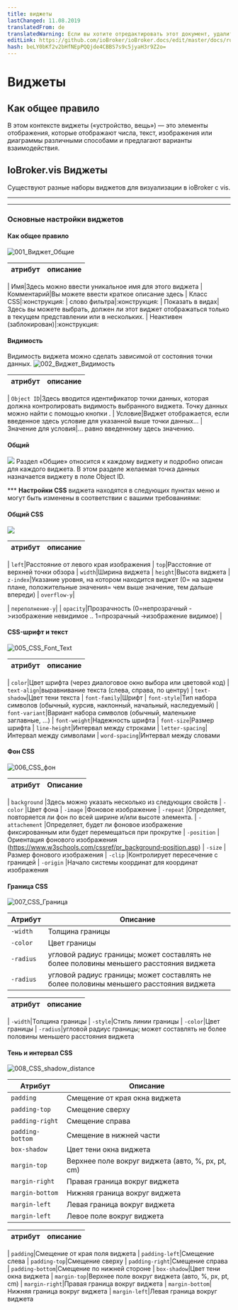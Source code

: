 ```yaml
---
title: виджеты
lastChanged: 11.08.2019
translatedFrom: de
translatedWarning: Если вы хотите отредактировать этот документ, удалите поле «translationFrom», в противном случае этот документ будет снова автоматически переведен
editLink: https://github.com/ioBroker/ioBroker.docs/edit/master/docs/ru/viz/widgets.md
hash: beLY0bKf2v2bHfNEpPQQjde4CBBS7s9c5jyaH3r9Z2o=
---
```

# Виджеты
## Как общее правило
В этом контексте виджеты («устройство, вещь») — это элементы отображения, которые отображают числа, текст, изображения или диаграммы различными способами и предлагают варианты взаимодействия.

## IoBroker.vis Виджеты
Существуют разные наборы виджетов для визуализации в ioBroker с vis.

-------------------------------------------------------------------------------
-------------------------------------------------------------------------------

### Основные настройки виджетов
#### Как общее правило
![001_Виджет_Общие](../../de/viz/media/vis_widgets_001_Widget_Generell.jpg)

| атрибут|описание|
|-----|----|

| Имя|Здесь можно ввести уникальное имя для этого виджета | Комментарий|Вы можете ввести краткое описание здесь | Класс CSS|:конструкция: | слово фильтра|:конструкция: | Показать в видах|Здесь вы можете выбрать, должен ли этот виджет отображаться только в текущем представлении или в нескольких.
| Неактивен (заблокирован)|:конструкция:

#### **Видимость**
Видимость виджета можно сделать зависимой от состояния точки данных.
![002_Виджет_Видимость](../../de/viz/media/vis_widgets-2_002_Widget_Sichtbarkeit.jpg)

| атрибут|описание|
|----|----|

| `Object ID`|Здесь вводится идентификатор точки данных, которая должна контролировать видимость выбранного виджета. Точку данных можно найти с помощью кнопки .
| Условие|Виджет отображается, если введенное здесь условие для указанной выше точки данных...
| Значение для условия|... равно введенному здесь значению.

#### **Общий**
![](../../de/viz/media/vis_widgets_003_Widget_Allgemein.jpg) Раздел «Общие» относится к каждому виджету и подробно описан для каждого виджета.
В этом разделе желаемая точка данных назначается виджету в поле Object ID.

*** **Настройки CSS** виджета находятся в следующих пунктах меню и могут быть изменены в соответствии с вашими требованиями:

#### **Общий CSS**
![](../../de/viz/media/vis_widgets_004_CSS_allgemein.jpg)

| атрибут|описание|
|-----|----|

| `left`|Расстояние от левого края изображения | `top`|Расстояние от верхней точки обзора | `width`|Ширина виджета | `height`|Высота виджета | `z-index`|Указание уровня, на котором находится виджет (0= на заднем плане, положительные значения= чем выше значение, тем дальше впереди) | `overflow-y`|

| `переполнение-у`|
| `opacity`|Прозрачность (0=непрозрачный ->изображение невидимое .. 1=прозрачный ->изображение видимое) |

#### CSS-шрифт и текст
![005_CSS_Font_Text](../../de/viz/media/vis_widgets_005_CSS_Font_Text.jpg)

| атрибут|описание|
|-----|----|

| `color`|Цвет шрифта (через диалоговое окно выбора или цветовой код) | `text-align`|выравнивание текста (слева, справа, по центру) | `text-shadow`|Цвет тени текста | `font-family`|Шрифт | `font-style`|Тип набора символов (обычный, курсив, наклонный, начальный, наследуемый) | `font-variant`|Вариант набора символов (обычный, маленькие заглавные, ...) | `font-weight`|Надежность шрифта | `font-size`|Размер шрифта | `line-height`|Интервал между строками | `letter-spacing`|Интервал между символами | `word-spacing`|Интервал между словами

#### **Фон CSS**
![006_CSS_фон](../../de/viz/media/vis_widgets_006_CSS_Hintergrund.jpg)

| атрибут | Описание |
|-----|-----|

| `background` |Здесь можно указать несколько из следующих свойств | `-color` |Цвет фона | `-image` |Фоновое изображение | `-repeat` |Определяет, повторяется ли фон по всей ширине и/или высоте элемента.
| `-attachement` |Определяет, будет ли фоновое изображение фиксированным или будет перемещаться при прокрутке | `-position` | Ориентация фонового изображения (https://www.w3schools.com/cssref/pr_background-position.asp) | `-size` |Размер фонового изображения | `-clip` |Контролирует пересечение с границей | `-origin` |Начало системы координат для координат изображения

#### **Граница CSS**
![007_CSS_Граница](../../de/viz/media/vis_widgets_007_CSS_Border.jpg)

|Атрибут|Описание|
|----|----|
|`-width`|Толщина границы| |
|`-color`|Цвет границы|
|`-radius`|угловой радиус границы; может составлять не более половины меньшего расстояния виджета|
|`-radius`|угловой радиус границы; может составлять не более половины меньшего расстояния виджета|

| атрибут|описание|
|-----|----|

| `-width`|Толщина границы | `-style`|Стиль линии границы | `-color`|Цвет границы | `-radius`|угловой радиус границы; может составлять не более половины меньшего расстояния виджета

#### Тень и интервал CSS
![008_CSS_shadow_distance](../../de/viz/media/vis_widgets_008_CSS_Schatten_Abstand.jpg)

|Атрибут|Описание|
|----|----|
|`padding`|Смещение от края окна виджета|
|`padding-top`|Смещение сверху|
|`padding-right`|Смещение справа|
|`padding-bottom`|Смещение в нижней части|
|`box-shadow`|Цвет тени окна виджета|
|`margin-top`|Верхнее поле вокруг виджета (авто, %, px, pt, cm)|
|`margin-right`|Правая граница вокруг виджета|
|`margin-bottom`|Нижняя граница вокруг виджета|
|`margin-left`|Левая граница вокруг виджета|
|`margin-left`|Левое поле вокруг виджета|

| атрибут|описание|
|-----|----|

| `padding`|Смещение от края поля виджета | `padding-left`|Смещение слева | `padding-top`|Смещение сверху | `padding-right`|Смещение справа | `padding-bottom`|Смещение по нижней стороне | `box-shadow`|Цвет тени окна виджета | `margin-top`|Верхнее поле вокруг виджета (авто, %, px, pt, cm) | `margin-right`|Правая граница вокруг виджета | `margin-bottom`|Нижняя граница вокруг виджета | `margin-left`|Левая граница вокруг виджета